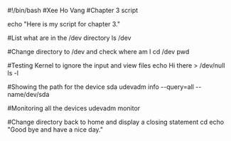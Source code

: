 #!/bin/bash
#Xee Ho Vang
#Chapter 3 script

echo "Here is my script for chapter 3."

#List what are in the /dev directory
ls /dev

#Change directory to /dev and check where am I
cd /dev
pwd

#Testing Kernel to ignore the input and view files
echo Hi there > /dev/null
ls -l

#Showing the path for the device sda
udevadm info --query=all --name/dev/sda

#Monitoring all the devices
udevadm monitor

#Change directory back to home and display a closing statement
cd
echo "Good bye and have a nice day."

